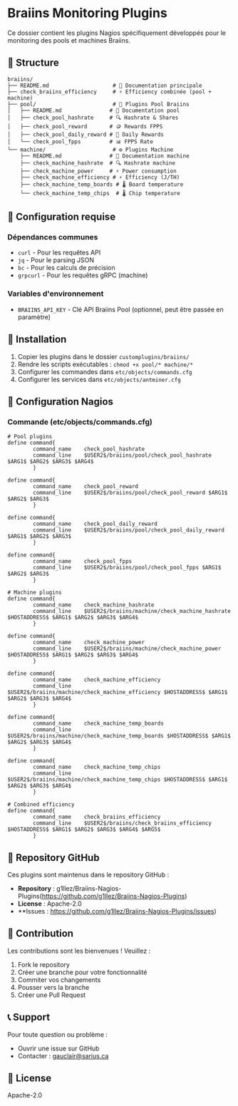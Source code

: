# Braiins Monitoring Plugins

Ce dossier contient les plugins Nagios spécifiquement développés pour le monitoring des pools et machines Braiins.

## 📁 Structure

```
braiins/
├── README.md                    # 📄 Documentation principale
├── check_braiins_efficiency     # ⚡ Efficiency combinée (pool + machine)
├── pool/                        # 🌊 Plugins Pool Braiins
│   ├── README.md               # 📄 Documentation pool
│   ├── check_pool_hashrate     # 🔍 Hashrate & Shares
│   ├── check_pool_reward       # 🪙 Rewards FPPS
│   ├── check_pool_daily_reward # 📅 Daily Rewards
│   └── check_pool_fpps         # 📊 FPPS Rate
└── machine/                     # ⚙️ Plugins Machine
    ├── README.md               # 📄 Documentation machine
    ├── check_machine_hashrate  # 🔍 Hashrate machine
    ├── check_machine_power     # ⚡ Power consumption
    ├── check_machine_efficiency # ⚡ Efficiency (J/TH)
    ├── check_machine_temp_boards # 🌡️ Board temperature
    └── check_machine_temp_chips  # 🌡️ Chip temperature
```

## 🔧 Configuration requise

### Dépendances communes
- `curl` - Pour les requêtes API
- `jq` - Pour le parsing JSON
- `bc` - Pour les calculs de précision
- `grpcurl` - Pour les requêtes gRPC (machine)

### Variables d'environnement
- `BRAIINS_API_KEY` - Clé API Braiins Pool (optionnel, peut être passée en paramètre)

## 🚀 Installation

1. Copier les plugins dans le dossier `customplugins/braiins/`
2. Rendre les scripts exécutables : `chmod +x pool/* machine/*`
3. Configurer les commandes dans `etc/objects/commands.cfg`
4. Configurer les services dans `etc/objects/antminer.cfg`

## 📝 Configuration Nagios

### Commande (etc/objects/commands.cfg)
```nagios
# Pool plugins
define command{
        command_name    check_pool_hashrate
        command_line    $USER2$/braiins/pool/check_pool_hashrate $ARG1$ $ARG2$ $ARG3$ $ARG4$
        }

define command{
        command_name    check_pool_reward
        command_line    $USER2$/braiins/pool/check_pool_reward $ARG1$ $ARG2$ $ARG3$
        }

define command{
        command_name    check_pool_daily_reward
        command_line    $USER2$/braiins/pool/check_pool_daily_reward $ARG1$ $ARG2$ $ARG3$
        }

define command{
        command_name    check_pool_fpps
        command_line    $USER2$/braiins/pool/check_pool_fpps $ARG1$ $ARG2$ $ARG3$
        }

# Machine plugins
define command{
        command_name    check_machine_hashrate
        command_line    $USER2$/braiins/machine/check_machine_hashrate $HOSTADDRESS$ $ARG1$ $ARG2$ $ARG3$ $ARG4$
        }

define command{
        command_name    check_machine_power
        command_line    $USER2$/braiins/machine/check_machine_power $HOSTADDRESS$ $ARG1$ $ARG2$ $ARG3$ $ARG4$
        }

define command{
        command_name    check_machine_efficiency
        command_line    $USER2$/braiins/machine/check_machine_efficiency $HOSTADDRESS$ $ARG1$ $ARG2$ $ARG3$ $ARG4$
        }

define command{
        command_name    check_machine_temp_boards
        command_line    $USER2$/braiins/machine/check_machine_temp_boards $HOSTADDRESS$ $ARG1$ $ARG2$ $ARG3$ $ARG4$
        }

define command{
        command_name    check_machine_temp_chips
        command_line    $USER2$/braiins/machine/check_machine_temp_chips $HOSTADDRESS$ $ARG1$ $ARG2$ $ARG3$ $ARG4$
        }

# Combined efficiency
define command{
        command_name    check_braiins_efficiency
        command_line    $USER2$/braiins/check_braiins_efficiency $HOSTADDRESS$ $ARG1$ $ARG2$ $ARG3$ $ARG4$ $ARG5$
        }
```

## 🔗 Repository GitHub

Ces plugins sont maintenus dans le repository GitHub :
- **Repository** : g1llez/Braiins-Nagios-Plugins(https://github.com/g1llez/Braiins-Nagios-Plugins)
- **License** : Apache-2.0
- **Issues : https://github.com/g1llez/Braiins-Nagios-Plugins/issues)

## 🤝 Contribution

Les contributions sont les bienvenues ! Veuillez :
1. Fork le repository
2. Créer une branche pour votre fonctionnalité
3. Commiter vos changements
4. Pousser vers la branche
5. Créer une Pull Request

## 📞 Support

Pour toute question ou problème :
- Ouvrir une issue sur GitHub
- Contacter : gauclair@sarius.ca

## 📄 License

Apache-2.0

